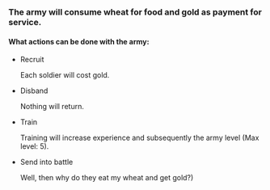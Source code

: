 ### The army will consume wheat for food and gold as payment for service.

#### What actions can be done with the army:
- ​​Recruit

    Each soldier will cost gold.

- Disband

    Nothing will return.

- Train

    Training will increase experience and subsequently the army level (Max level: 5).

- Send into battle

    Well, then why do they eat my wheat and get gold?)